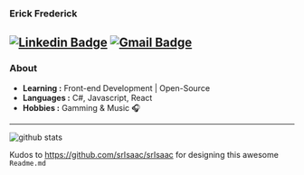 ### Erick Frederick
[![Linkedin Badge](https://img.shields.io/badge/-Erick_Frederick-blue?style=flat-square&logo=Linkedin&logoColor=white&link=https://www.linkedin.com/in/erick-frederick-c//)](https://www.linkedin.com/in/erick-frederick-c/) [![Gmail Badge](https://img.shields.io/badge/-efrederick@gmail.com-c14438?style=flat-square&logo=Gmail&logoColor=white&link=mailto:efrederick@gmail.com)](mailto:efrederick@gmail.com)
---------------------------------------------------------------------------------------------------------------------------------------------------------------------------------
### About

-  **Learning :** Front-end Development | Open-Source
-  **Languages :** C#, Javascript, React
-  **Hobbies :** Gamming & Music :headphones:
---------------------------------------------------------------------------------------------------------------------------------------------------------------------------------

![github stats](https://github-readme-stats.vercel.app/api?username=pepeyen&show_icons=true)


Kudos to https://github.com/srIsaac/srIsaac for designing this awesome `Readme.md`
